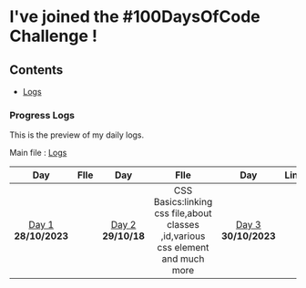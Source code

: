 # I've joined the #100DaysOfCode Challenge !

## Contents

- [Logs](#logs)


### Progress Logs

This is the preview of my daily logs.

Main file : [Logs](log.md)

|Day|FIle|Day|FIle|Day|Link|Day|LInk|
|:---:|:-----:|:---:|:-----:|:---:|:-----:|:---:|:-----:|
|[Day 1](#day-1) **28/10/2023**||[Day 2](#day-2) **29/10/18**| CSS Basics:linking css file,about classes ,id,various css element and much more|[Day 3](#day-3) **30/10/2023**




